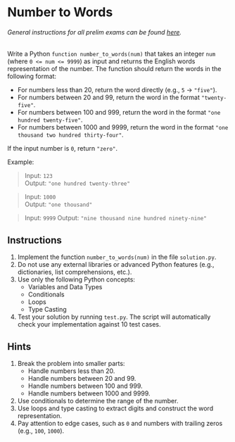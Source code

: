# Number to Words

###### General instructions for all prelim exams can be found [here](../prelim.md).

Write a Python `function number_to_words(num)` that takes an integer `num` (where `0 <= num <= 9999`) as input and returns the English words representation of the number. The function should return the words in the following format:

- For numbers less than 20, return the word directly (e.g., `5` → `"five"`).
- For numbers between 20 and 99, return the word in the format `"twenty-five"`.
- For numbers between 100 and 999, return the word in the format `"one hundred twenty-five"`.
- For numbers between 1000 and 9999, return the word in the format `"one thousand two hundred thirty-four"`.

If the input number is `0`, return `"zero"`.

Example:

> Input: `123`  
>Output: `"one hundred twenty-three"`

> Input: `1000`  
> Output: `"one thousand"`

> Input: `9999`
> Output: `"nine thousand nine hundred ninety-nine"`

## Instructions

1. Implement the function `number_to_words(num)` in the file `solution.py`.
2. Do not use any external libraries or advanced Python features (e.g., dictionaries, list comprehensions, etc.).
3. Use only the following Python concepts:
   - Variables and Data Types
   - Conditionals
   - Loops
   - Type Casting
4. Test your solution by running `test.py`. The script will automatically check your implementation against 10 test cases.

## Hints

1. Break the problem into smaller parts:
    - Handle numbers less than 20.
    - Handle numbers between 20 and 99.
    - Handle numbers between 100 and 999.
    - Handle numbers between 1000 and 9999.
2. Use conditionals to determine the range of the number.
3. Use loops and type casting to extract digits and construct the word representation.
4. Pay attention to edge cases, such as `0` and numbers with trailing zeros (e.g., `100`, `1000`).